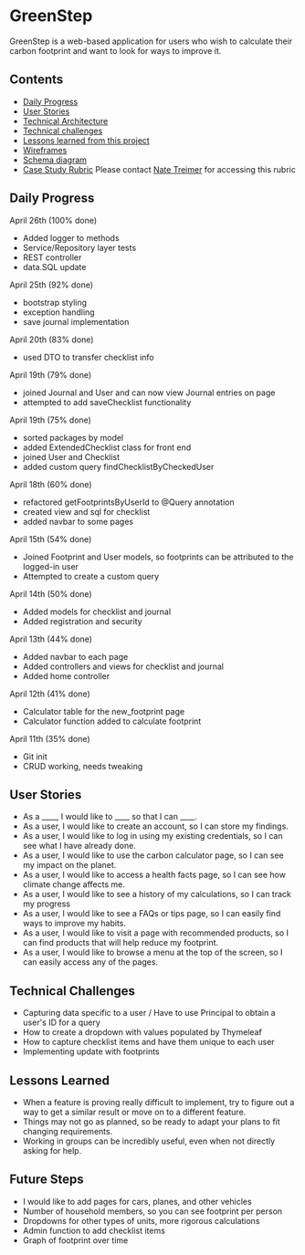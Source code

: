 # GreenStep

GreenStep is a web-based application for users who wish to calculate their carbon footprint and want to look for ways to improve it.

## Contents

- [Daily Progress](#Daily-progress)
- [User Stories](#User-stories)
- [Technical Architecture](technology_architecture_diagram.png)
- [Technical challenges](#Technical-challenges)
- [Lessons learned from this project](#Lessons-learned)
- [Wireframes](Treimer_Nate_Wireframe.fig)
- [Schema diagram](entity_relationship_diagram.png)
- [Case Study Rubric](https://docs.google.com/document/d/107MWFd85FxB6hQ3aMlY6wISP72BYc5fs_V6jnWmlSC8/edit?usp=sharing) Please contact [Nate Treimer](mailto:natetreimer@gmail.com) for accessing this rubric 

[//]: # (- [Jira]&#40;https://www.google.com/&#41; - Please contact [Nate Treimer]&#40;mailto:natetreimer@gmail.com&#41; for accessing this Jira account)

## Daily Progress

April 26th (100% done)
* Added logger to methods
* Service/Repository layer tests
* REST controller
* data.SQL update

April 25th (92% done)
* bootstrap styling
* exception handling
* save journal implementation

April 20th (83% done)
* used DTO to transfer checklist info

April 19th (79% done)
* joined Journal and User and can now view Journal entries on page
* attempted to add saveChecklist functionality

April 19th (75% done)
* sorted packages by model
* added ExtendedChecklist class for front end
* joined User and Checklist
* added custom query findChecklistByCheckedUser

April 18th (60% done)
* refactored getFootprintsByUserId to @Query annotation
* created view and sql for checklist
* added navbar to some pages

April 15th (54% done)
* Joined Footprint and User models, so footprints can be attributed to the logged-in user
* Attempted to create a custom query

April 14th (50% done)
* Added models for checklist and journal
* Added registration and security

April 13th (44% done)
* Added navbar to each page
* Added controllers and views for checklist and journal
* Added home controller

April 12th (41% done)
* Calculator table for the new_footprint page
* Calculator function added to calculate footprint

April 11th (35% done)
* Git init
* CRUD working, needs tweaking

## User Stories

* As a ____, I would like to ____ so that I can ____.
* As a user, I would like to create an account, so I can store my findings.
* As a user, I would like to log in using my existing credentials, so I can see what I have already done.
* As a user, I would like to use the carbon calculator page, so I can see my impact on the planet.
* As a user, I would like to access a health facts page, so I can see how climate change affects me.
* As a user, I would like to see a history of my calculations, so I can track my progress
* As a user, I would like to see a FAQs or tips page, so I can easily find ways to improve my habits.
* As a user, I would like to visit a page with recommended products, so I can find products that will help reduce my footprint.
* As a user, I would like to browse a menu at the top of the screen, so I can easily access any of the pages.

## Technical Challenges

* Capturing data specific to a user / Have to use Principal to obtain a user's ID for a query
* How to create a dropdown with values populated by Thymeleaf
* How to capture checklist items and have them unique to each user
* Implementing update with footprints

## Lessons Learned

* When a feature is proving really difficult to implement, try to figure out a way to get a similar result or move on to a different feature.
* Things may not go as planned, so be ready to adapt your plans to fit changing requirements. 
* Working in groups can be incredibly useful, even when not directly asking for help. 

## Future Steps

* I would like to add pages for cars, planes, and other vehicles
* Number of household members, so you can see footprint per person
* Dropdowns for other types of units, more rigorous calculations
* Admin function to add checklist items
* Graph of footprint over time
